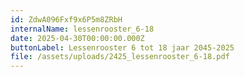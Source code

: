 ```yaml
---
id: ZdwA096Fxf9x6P5m8ZRbH
internalName: lessenrooster_6-18
date: 2025-04-30T00:00:00.000Z
buttonLabel: Lessenrooster 6 tot 18 jaar 2045-2025
file: /assets/uploads/2425_lessenrooster_6-18.pdf
---
```

